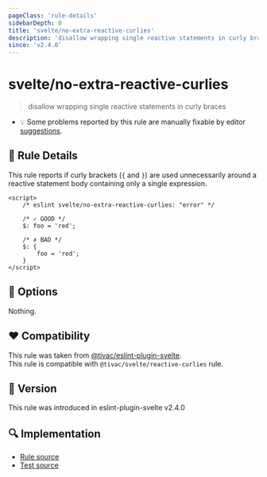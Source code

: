 ```yaml
---
pageClass: 'rule-details'
sidebarDepth: 0
title: 'svelte/no-extra-reactive-curlies'
description: 'disallow wrapping single reactive statements in curly braces'
since: 'v2.4.0'
---
```


# svelte/no-extra-reactive-curlies

> disallow wrapping single reactive statements in curly braces

- :bulb: Some problems reported by this rule are manually fixable by editor [suggestions](https://eslint.org/docs/developer-guide/working-with-rules#providing-suggestions).

## :book: Rule Details

This rule reports if curly brackets (`{` and `}`) are used unnecessarily around a reactive statement body containing only a single expression.

<ESLintCodeBlock>

<!--eslint-skip-->

```svelte
<script>
	/* eslint svelte/no-extra-reactive-curlies: "error" */

	/* ✓ GOOD */
	$: foo = 'red';

	/* ✗ BAD */
	$: {
		foo = 'red';
	}
</script>
```

</ESLintCodeBlock>

## :wrench: Options

Nothing.

## :heart: Compatibility

This rule was taken from [@tivac/eslint-plugin-svelte].  
This rule is compatible with `@tivac/svelte/reactive-curlies` rule.

[@tivac/eslint-plugin-svelte]: https://github.com/tivac/eslint-plugin-svelte/

## :rocket: Version

This rule was introduced in eslint-plugin-svelte v2.4.0

## :mag: Implementation

- [Rule source](https://github.com/sveltejs/eslint-plugin-svelte/blob/main/src/rules/no-extra-reactive-curlies.ts)
- [Test source](https://github.com/sveltejs/eslint-plugin-svelte/blob/main/tests/src/rules/no-extra-reactive-curlies.ts)

